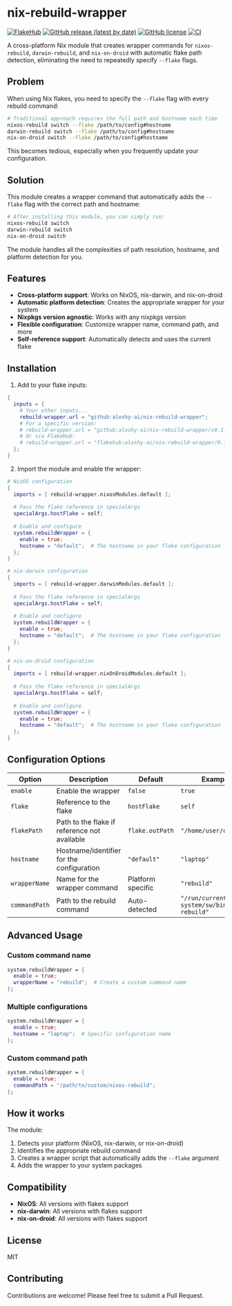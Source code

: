 # nix-rebuild-wrapper

[![FlakeHub](https://img.shields.io/badge/FlakeHub-nix--rebuild--wrapper-blue)](https://flakehub.com/flake/aloshy-ai/nix-rebuild-wrapper)
[![GitHub release (latest by date)](https://img.shields.io/github/v/release/aloshy-ai/nix-rebuild-wrapper)](https://github.com/aloshy-ai/nix-rebuild-wrapper/releases)
[![GitHub license](https://img.shields.io/github/license/aloshy-ai/nix-rebuild-wrapper)](https://github.com/aloshy-ai/nix-rebuild-wrapper/blob/main/LICENSE)
[![CI](https://github.com/aloshy-ai/nix-rebuild-wrapper/actions/workflows/ci.yml/badge.svg)](https://github.com/aloshy-ai/nix-rebuild-wrapper/actions/workflows/ci.yml)

A cross-platform Nix module that creates wrapper commands for `nixos-rebuild`, `darwin-rebuild`, and `nix-on-droid` with automatic flake path detection, eliminating the need to repeatedly specify `--flake` flags.

## Problem

When using Nix flakes, you need to specify the `--flake` flag with every rebuild command:

```bash
# Traditional approach requires the full path and hostname each time
nixos-rebuild switch --flake /path/to/config#hostname
darwin-rebuild switch --flake /path/to/config#hostname
nix-on-droid switch --flake /path/to/config#hostname
```

This becomes tedious, especially when you frequently update your configuration.

## Solution

This module creates a wrapper command that automatically adds the `--flake` flag with the correct path and hostname:

```bash
# After installing this module, you can simply run:
nixos-rebuild switch
darwin-rebuild switch
nix-on-droid switch
```

The module handles all the complexities of path resolution, hostname, and platform detection for you.

## Features

- **Cross-platform support**: Works on NixOS, nix-darwin, and nix-on-droid
- **Automatic platform detection**: Creates the appropriate wrapper for your system
- **Nixpkgs version agnostic**: Works with any nixpkgs version
- **Flexible configuration**: Customize wrapper name, command path, and more
- **Self-reference support**: Automatically detects and uses the current flake

## Installation

1. Add to your flake inputs:

```nix
{
  inputs = {
    # Your other inputs...
    rebuild-wrapper.url = "github:aloshy-ai/nix-rebuild-wrapper";
    # For a specific version:
    # rebuild-wrapper.url = "github:aloshy-ai/nix-rebuild-wrapper/v0.1.0";
    # Or via FlakeHub:
    # rebuild-wrapper.url = "flakehub:aloshy-ai/nix-rebuild-wrapper/0.1.0";
  };
}
```

2. Import the module and enable the wrapper:

```nix
# NixOS configuration
{
  imports = [ rebuild-wrapper.nixosModules.default ];
  
  # Pass the flake reference in specialArgs
  specialArgs.hostFlake = self;
  
  # Enable and configure
  system.rebuildWrapper = {
    enable = true;
    hostname = "default";  # The hostname in your flake configuration
  };
}
```

```nix
# nix-darwin configuration
{
  imports = [ rebuild-wrapper.darwinModules.default ];
  
  # Pass the flake reference in specialArgs
  specialArgs.hostFlake = self;
  
  # Enable and configure
  system.rebuildWrapper = {
    enable = true;
    hostname = "default";  # The hostname in your flake configuration
  };
}
```

```nix
# nix-on-droid configuration
{
  imports = [ rebuild-wrapper.nixOnDroidModules.default ];
  
  # Pass the flake reference in specialArgs
  specialArgs.hostFlake = self;
  
  # Enable and configure
  system.rebuildWrapper = {
    enable = true;
    hostname = "default";  # The hostname in your flake configuration
  };
}
```

## Configuration Options

| Option | Description | Default | Example |
|--------|-------------|---------|---------|
| `enable` | Enable the wrapper | `false` | `true` |
| `flake` | Reference to the flake | `hostFlake` | `self` |
| `flakePath` | Path to the flake if reference not available | `flake.outPath` | `"/home/user/config"` |
| `hostname` | Hostname/identifier for the configuration | `"default"` | `"laptop"` |
| `wrapperName` | Name for the wrapper command | Platform specific | `"rebuild"` |
| `commandPath` | Path to the rebuild command | Auto-detected | `"/run/current-system/sw/bin/nixos-rebuild"` |

## Advanced Usage

### Custom command name

```nix
system.rebuildWrapper = {
  enable = true;
  wrapperName = "rebuild";  # Create a custom command name
};
```

### Multiple configurations

```nix
system.rebuildWrapper = {
  enable = true;
  hostname = "laptop";  # Specific configuration name
};
```

### Custom command path

```nix
system.rebuildWrapper = {
  enable = true;
  commandPath = "/path/to/custom/nixos-rebuild";
};
```

## How it works

The module:

1. Detects your platform (NixOS, nix-darwin, or nix-on-droid)
2. Identifies the appropriate rebuild command
3. Creates a wrapper script that automatically adds the `--flake` argument
4. Adds the wrapper to your system packages

## Compatibility

- **NixOS**: All versions with flakes support
- **nix-darwin**: All versions with flakes support
- **nix-on-droid**: All versions with flakes support

## License

MIT

## Contributing

Contributions are welcome! Please feel free to submit a Pull Request.
